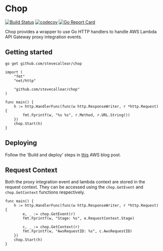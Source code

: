 # Chop
[![Build Status](https://travis-ci.org/stevecallear/chop.svg?branch=master)](https://travis-ci.org/stevecallear/chop)
[![codecov](https://codecov.io/gh/stevecallear/chop/branch/master/graph/badge.svg)](https://codecov.io/gh/stevecallear/chop)
[![Go Report Card](https://goreportcard.com/badge/github.com/stevecallear/chop)](https://goreportcard.com/report/github.com/stevecallear/chop)

Chop provides a wrapper to use Go HTTP handlers to handle AWS Lambda API Gateway proxy integration events.

## Getting started
```
go get github.com/stevecallear/chop
```
```
import (
    "fmt"
    "net/http"

    "github.com/stevecallear/chop"
)

func main() {
    h := http.HandlerFunc(func(w http.ResponseWriter, r *http.Request) {
        fmt.Fprintf(w, "%s %s", r.Method, r.URL.String())
    })
    chop.Start(h)
}
```

## Deploying
Follow the 'Build and deploy' steps in [this](https://aws.amazon.com/blogs/compute/announcing-go-support-for-aws-lambda/) AWS blog post. 

## Request Context
Both the proxy integration event and lambda context are stored in the request context. They can be accessed using the `chop.GetEvent` and `chop.GetContext` functions respectively.

```
func main() {
    h := http.HandlerFunc(func(w http.ResponseWriter, r *http.Request) {
        e, _ := chop.GetEvent(r)
        fmt.Fprintf(w, "Stage: %s", e.RequestContext.Stage)
        
        c, _ := chop.GetContext(r)
        fmt.Fprintf(w, "AwsRequestID: %s", c.AwsRequestID)
    })
    chop.Start(h)
}
```
